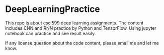 # DeepLearningPractice
This repo is about csci599 deep learning assignments. The content includes CNN and RNN practice by Python and TensorFlow.
Using jupyter notebook can practice and see result easily.

If any license question about the code content, please email me and let me know.
